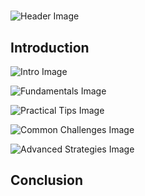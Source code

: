 # 


![Header Image](https://fal.media/files/rabbit/G4abBuMuPPxNInXak7rHE.png)

## Introduction


![Intro Image](https://fal.media/files/tiger/7NWqprrezgGf0FQfDyiaY.png)

<a href=".html"></a>

![Fundamentals Image](https://fal.media/files/panda/PsRh7Ce8ip9R0HWEWI375.png)

<a href=".html"></a>

![Practical Tips Image](https://fal.media/files/penguin/RiQ57_KwxhWxATum7fLhx.png)

<a href=".html"></a>

![Common Challenges Image](https://fal.media/files/lion/1oh0V-s4-1pFunvoiqQzo.png)

<a href=".html"></a>

![Advanced Strategies Image](https://fal.media/files/kangaroo/cZmHqP4SWlZY2TlvqoyLJ.png)

## Conclusion


